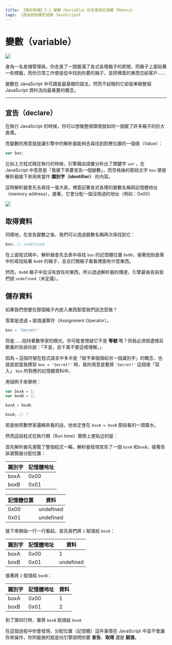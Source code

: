 ```yaml
---
title: 【事前準備】2-2 變數（Variable）的含意與記憶體（Memory）
tags: 《透過認知模型認識 JavaScript》
---
```


# 變數（variable）

![](https://i.imgur.com/7HjfegX.jpg)

身為一名倉儲管理員，你走進了一間擺滿了各式各樣箱子的房間，而箱子上面貼著一些標籤，而你日常工作便是從中找到你要的箱子，並把裡面的東西交給客戶……

變數在 JavaScript 中可謂是最基礎的語法，然而不起眼的它卻是串聯整個 JavaScript 資料流向最重要的概念。

---

## 宣告（declare）

在執行 JavaScript 的時候，你可以想像整個環境就如同一個擺了許多箱子的巨大倉庫。

而變數的用意就是讓引擎中的解析器能夠去尋找到對應位置的一個值（Value）：

```js
var box;
```

比如上方程式碼在執行的時候，引擎藉由語彙分析出了關鍵字 `var` ，在 JavaScript 中意思是「我接下來要宣告一個變數」，而空格後的那段文字 `box` 便是解析器接下來用來當作 **識別字（identifier）** 的內容。

這時解析器會先去尋找一張大表，裡面記著各式各樣的變數名稱與記憶體地址（memory address），接著，它會分配一個沒用過的地址（例如：0x00）<!-- todo 內容-->

<!-- todo 把另一章表邏輯+進去-->

![](https://i.imgur.com/92QWgWs.png)

## 取得資料

同樣地，在宣告變數之後，我們可以透過變數名稱再次尋找到它：

```js
box; // undefined
```

在上面程式碼中，解析器會先去表中尋找 `box` 的記憶體位置 `0x00`，接著他到倉庫中的尋找貼著 `0x00` 的箱子，並且打開箱子看看裡面有什麼東西。

然而，`0x00` 箱子中並沒有放任何東西，所以透過解析器的傳達，引擎最後告訴我們說 `undefined`（未定義）。

## 儲存資料

如果我們想要在那個箱子內放入東西那麼我們該怎麼做？

答案是透過 `=` 賦值運算符（Assignment Operator）。

```js
box = 'Secret!'
```
但是……抱持著數學家的眼光，你可能會懷疑它不是 **等號** 嗎？但我必須很遺憾且鄭重的告訴你說：「不是，且千萬不要這樣理解。」

因為 `=` 這個符號在程式語言中多半是「賦予某個值給另一個識別字」的概念，也就是說當我撰寫 `box = 'Secret!'` 時，我的用意是要將 `'Secret!'` 這個值「寫入」 `box` 所對應的記憶體資料中。

用個例子來舉例：

```js
var boxA = 1;
var boxB = 2;

boxA = boxB;

boxA; // ?
```

若是依照數學家邏輯來看的話，他肯定會在 `boxA = boxB` 那段看的一頭霧水。

然而這段程式在執行期（Run time）實際上更貼近的是：

首先解析器先瀏覽了整個程式一輪，解析器發現宣告了一個 `boxA` 和`boxB`，接著告訴瀏覽器分配位置：

|識別字|記憶體地址|
|---|---|
|boxA|0x00|
|boxB|0x01|

|記憶體位置|資料|
|---|---|
|0x00|undefined|
|0x01|undefined|

接下來開始一行一行看起，首先我們將 `1` 賦值給 `boxA`：

|識別字|記憶體地址|資料|
|---|---|---|
|boxA|0x00|1|
|boxB|0x01|undefined|

接著將 `2` 賦值給 `boxB`：

|識別字|記憶體地址|資料|
|---|---|---|
|boxA|0x00|1|
|boxB|0x01|2|

到了第四行時，要將 `boxB` 賦值給 `boxA`

在這個過程中你會發現，分配位置（記憶體）這件事情在 JavaScript 中並不會讓你來操作，你所能做的就是向引擎說明你要 **宣告**、**取得** 還是 **賦值**。